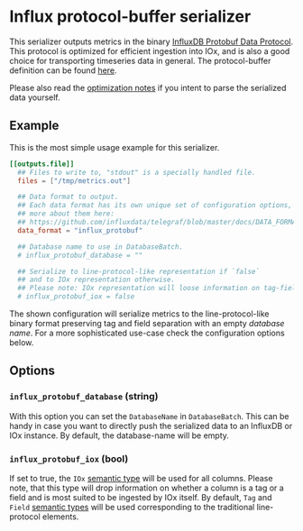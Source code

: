 # Influx protocol-buffer serializer

This serializer outputs metrics in the binary
[InfluxDB Protobuf Data Protocol][1]. This protocol is optimized for efficient
ingestion into IOx, and is also a good choice for transporting timeseries data
in general. The protocol-buffer definition can be found [here][2].

Please also read the [optimization notes][3] if you intent to parse the
serialized data yourself.

## Example

This is the most simple usage example for this serializer.

```toml
[[outputs.file]]
  ## Files to write to, "stdout" is a specially handled file.
  files = ["/tmp/metrics.out"]

  ## Data format to output.
  ## Each data format has its own unique set of configuration options, read
  ## more about them here:
  ## https://github.com/influxdata/telegraf/blob/master/docs/DATA_FORMATS_OUTPUT.md
  data_format = "influx_protobuf"

  ## Database name to use in DatabaseBatch.
  # influx_protobuf_database = ""

  ## Serialize to line-protocol-like representation if `false`
  ## and to IOx representation otherwise.
  ## Please note: IOx representation will loose information on tag-field separation.
  # influx_protobuf_iox = false
```

The shown configuration will serialize metrics to the line-protocol-like binary
format preserving tag and field separation with an empty _database name_.
For a more sophisticated use-case check the configuration options below.

## Options

### `influx_protobuf_database` (string)

With this option you can set the `DatabaseName` in `DatabaseBatch`. This can
be handy in case you want to directly push the serialized data to an InfluxDB
or IOx instance. By default, the database-name will be empty.

### `influx_protobuf_iox` (bool)

If set to true, the `IOx` [semantic type][4] will be used for all columns.
Please note, that this type will drop information on whether a column is a tag
or a field and is most suited to be ingested by IOx itself. By default,
`Tag` and `Field` [semantic types][4] will be used corresponding to the
traditional line-protocol elements.

[1]: https://github.com/influxdata/influxdb-pb-data-protocol
[2]: https://github.com/influxdata/influxdb-pb-data-protocol/blob/main/influxdb-pb-data-protocol.proto
[3]: https://github.com/influxdata/influxdb-pb-data-protocol#optimizations
[4]: https://github.com/influxdata/influxdb-pb-data-protocol#semantic-type
